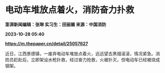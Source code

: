 # 电动车堆放点着火，消防奋力扑救
**澎湃新闻编辑：张琳 实习生：田丽媚 来源：中国消防**

**2023-10-28 05:40**

**https://m.thepaper.cn/detail/25057627**

近日，江西景德镇，一废弃电动车堆放点着火，远远望去黑烟滚滚，情况紧急。消防员赶赴后，立即架设水枪扑救，经过奋力抢救，火被扑灭，但电动车已经被烧成钢架。